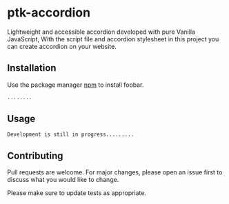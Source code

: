 # ptk-accordion

Lightweight and accessible accordion developed with pure Vanilla JavaScript, With the script file and accordion stylesheet in this project you can create accordion on your website.

## Installation

Use the package manager [npm](https://pip.pypa.io/en/stable/) to install foobar.

```bash
........
```

## Usage

```
Development is still in progress.........
```

## Contributing
Pull requests are welcome. For major changes, please open an issue first to discuss what you would like to change.

Please make sure to update tests as appropriate.
